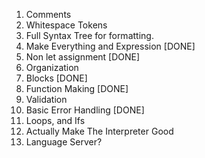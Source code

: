 1. Comments
2. Whitespace Tokens
3. Full Syntax Tree for formatting.
4. Make Everything and Expression [DONE]
5. Non let assignment [DONE]
6. Organization
7. Blocks [DONE]
8. Function Making [DONE]
9. Validation
10. Basic Error Handling [DONE]
11. Loops, and Ifs
12. Actually Make The Interpreter Good
13. Language Server?
